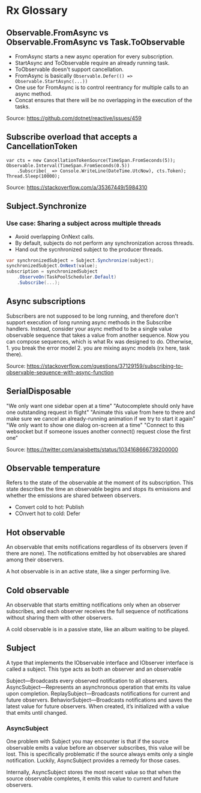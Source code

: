 # Rx Glossary

## Observable.FromAsync vs Observable.FromAsync vs Task.ToObservable

- FromAsync starts a new async operation for every subscription.
- StartAsync and ToObservable require an already running task.
- ToObservable doesn't support cancellation.
- FromAsync is basically `Observable.Defer(() => Observable.StartAsync(...))`
- One use for FromAsync is to control reentrancy for multiple calls to an async method.
- Concat ensures that there will be no overlapping in the execution of the tasks.

Source: https://github.com/dotnet/reactive/issues/459

## Subscribe overload that accepts a CancellationToken

```
var cts = new CancellationTokenSource(TimeSpan.FromSeconds(5));
Observable.Interval(TimeSpan.FromSeconds(0.5))
    .Subscribe(_ => Console.WriteLine(DateTime.UtcNow), cts.Token);
Thread.Sleep(10000);
```

Source: https://stackoverflow.com/a/35367449/5984310

## Subject.Synchronize

### Use case: Sharing a subject across multiple threads

- Avoid overlapping OnNext calls.
- By default, subjects do not perform any synchronization across threads.
- Hand out the sycnhronized subject to the producer threads.

```csharp
var synchronizedSubject = Subject.Synchronize(subject);
synchronizedSubject.OnNext(value);
subscription = synchronizedSubject
    .ObserveOn(TaskPoolScheduler.Default)
    .Subscribe(...);
```

## Async subscriptions

Subscribers are not supposed to be long running, and therefore don't support execution of long running async methods in the Subscribe handlers. Instead, consider your async method to be a single value observable sequence that takes a value from another sequence. Now you can compose sequences, which is what Rx was designed to do. Otherwise, 1. you break the error model 2. you are mixing async models (rx here, task there).

Source: https://stackoverflow.com/questions/37129159/subscribing-to-observable-sequence-with-async-function

## SerialDisposable

"We only want one sidebar open at a time"
"Autocomplete should only have one outstanding request in flight"
"Animate this value from here to there and make sure we cancel an already-running animation if we try to start it again"
"We only want to show one dialog on-screen at a time"
"Connect to this websocket but if someone issues another connect() request close the first one"

Source: https://twitter.com/anaisbetts/status/1034168666739200000

## Observable temperature

Refers to the state of the observable at the moment of its subscription. This state describes the time an observable begins and stops its emissions and whether the emissions are shared between observers.

- Convert cold to hot: Publish
- COnvert hot to cold: Defer

## Hot observable

An observable that emits notifications regardless of its observers (even if there are none). The notifications emitted by hot observables are shared among their observers.

A hot observable is in an active state, like a singer performing live.

## Cold observable

An observable that starts emitting notifications only when an observer subscribes, and each observer receives the full sequence of notifications without sharing them with other observers.

A cold observable is in a passive state, like an album waiting to be played.

## Subject

A type that implements the IObservable<T> interface and IObserver<M> interface is called a subject. This type acts as both an observer and an observable

Subject<T>—Broadcasts every observed notification to all observers.
AsyncSubject<T>—Represents an asynchronous operation that emits its value upon completion.
ReplaySubject<T>—Broadcasts notifications for current and future observers.
BehaviorSubject<T>—Broadcasts notifications and saves the latest value for future observers. When created, it’s initialized with a value that emits until changed.

### AsyncSubject

One problem with Subject<T> you may encounter is that if the source observable emits a value before an observer subscribes, this value will be lost. This is specifically problematic if the source always emits only a single notification. Luckily, AsyncSubject provides a remedy for those cases.

Internally, AsyncSubject stores the most recent value so that when the source observable completes, it emits this value to current and future observers.
